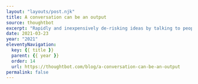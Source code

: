 ```yaml
---
layout: "layouts/post.njk"
title: A conversation can be an output
source: thoughtbot
excerpt: "Rapidly and inexpensively de-risking ideas by talking to people is the true power of a Design Sprint"
date: 2021-03-23
year: "2021"
eleventyNavigation:
  key: {{ title }}
  parent: {{ year }}
  order: 14
  url: https://thoughtbot.com/blog/a-conversation-can-be-an-output
permalink: false
---
```

